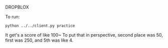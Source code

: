 DROPBLOX

To run:

    python ../../client.py practice

It get's a score of like 100~
To put that in perspective, second place was 50, first was 250, and 5th was like 4. 
